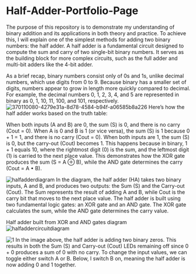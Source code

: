 # Half-Adder-Portfolio-Page
The purpose of this repository is to demonstrate my understanding of binary addition and its applications in both theory and practice. To achieve this, I will explain one of the simplest methods for adding two binary numbers: the half adder. A half adder is a fundamental circuit designed to compute the sum and carry of two single-bit binary numbers. It serves as the building block for more complex circuits, such as the full adder and multi-bit adders like the 4-bit adder.

As a brief recap, binary numbers consist only of 0s and 1s, unlike decimal numbers, which use digits from 0 to 9. Because binary has a smaller set of digits, numbers appear to grow in length more quickly compared to decimal. For example, the decimal numbers 0, 1, 2, 3, 4, and 5 are represented in binary as 0, 1, 10, 11, 100, and 101, respectively.
![370110080-4279e31a-8d78-4584-b94f-a06585b8a226](https://github.com/user-attachments/assets/f43ff5b1-e7f9-4a14-88f0-8d71141ea0e1)
Here’s how the half adder works based on the truth table:

When both inputs (A and B) are 0, the sum (S) is 0, and there is no carry (Cout = 0).
When A is 0 and B is 1 (or vice versa), the sum (S) is 1 because 0 + 1 = 1, and there is no carry (Cout = 0).
When both inputs are 1, the sum (S) is 0, but the carry-out (Cout) becomes 1. This happens because in binary, 1 + 1 equals 10, where the rightmost digit (0) is the sum, and the leftmost digit (1) is carried to the next place value.
This demonstrates how the XOR gate produces the sum (S = A ⊕ B), while the AND gate determines the carry (Cout = A • B).

![halfadderdiagram](https://github.com/user-attachments/assets/100941a5-641f-4e1a-a1b4-301f2a734c53)
In the diagram, the half adder (HA) takes two binary inputs, A and B, and produces two outputs: the Sum (S) and the Carry-out (Cout). The Sum represents the result of adding A and B, while Cout is the carry bit that moves to the next place value. The half adder is built using two fundamental logic gates: an XOR gate and an AND gate. The XOR gate calculates the sum, while the AND gate determines the carry value.


Half adder built from XOR and AND gates diagram
![halfaddercircuitdiagram](https://github.com/user-attachments/assets/0b2c8351-d1c5-4ec7-82d7-eae5abd1a98a)


![1](https://github.com/user-attachments/assets/dc9b3675-c597-44c5-acbc-404a89351619)
In the image above, the half adder is adding two binary zeros. This results in both the Sum (S) and Carry-out (Cout) LEDs remaining off since 0 + 0 produces a sum of 0 with no carry. To change the input values, we can toggle either switch A or B. Below, I switch B on, meaning the half adder is now adding 0 and 1 together.


